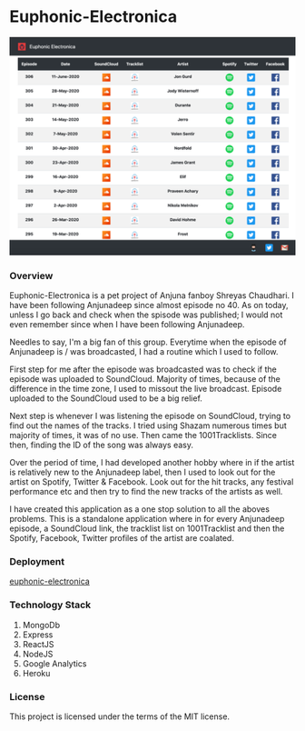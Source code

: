 # Euphonic-Electronica

![Application Image](/readMeImages/EuphonicElectronicaSampleImage.png)

### Overview

Euphonic-Electronica is a pet project of Anjuna fanboy Shreyas Chaudhari. I have been following Anjunadeep since almost episode no 40. As on today, unless I go back and check when the spisode was published; I would not even remember since when I have been following Anjunadeep.

Needles to say, I'm a big fan of this group. Everytime when the episode of Anjunadeep is / was broadcasted, I had a routine which I used to follow. 

First step for me after the episode was broadcasted was to check if the episode was uploaded to SoundCloud. Majority of times, because of the difference in the time zone, I used to missout the live broadcast. Episode uploaded to the SoundCloud used to be a big relief.

Next step is whenever I was listening the episode on SoundCloud, trying to find out the names of the tracks. I tried using Shazam numerous times but majority of times, it was of no use. Then came the 1001Tracklists. Since then, finding the ID of the song was always easy.

Over the period of time, I had developed another hobby where in if the artist is relatively new to the Anjunadeep label, then I used to look out for the artist on Spotify, Twitter & Facebook. Look out for the hit tracks, any festival performance etc and then try to find the new tracks of the artists as well.

I have created this application as a one stop solution to all the aboves problems. This is a standalone application where in for every Anjunadeep episode, a SoundCloud link, the tracklist list on 1001Tracklist and then the Spotify, Facebook, Twitter profiles of the artist are coalated.

### Deployment 

[euphonic-electronica](https://euphonic-electronica.herokuapp.com/)

### Technology Stack

1. MongoDb
2. Express
3. ReactJS
4. NodeJS
5. Google Analytics
6. Heroku



### License

This project is licensed under the terms of the MIT license.
